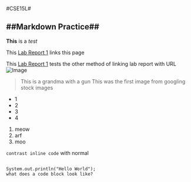 #CSE15L#

##Markdown Practice##
---
**This** is a *test*

This [Lab Report 1](LabReport.html) links this page

This [Lab Report 1](https://<lithicarus>.github.io/<-cse15l-lab-reports>/LabReport.html) tests the other method of linking lab report with URL
![Image](https://pbs.twimg.com/profile_images/949787136030539782/LnRrYf6e_400x400.jpg)
> This is a grandma with a gun
> This was the first image from googling stock images

* 1
* 2
* 3
* 4

1. meow
2. arf
3. moo

`contrast inline code` with normal

````

System.out.println("Hello World");
what does a code block look like?
 ````


